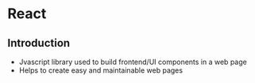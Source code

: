 # React
##  Introduction

* Jvascript library used to build frontend/UI components in a web page 
* Helps to create easy and maintainable web pages
